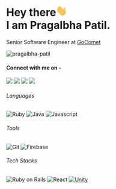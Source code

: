 # Hey there<img src="https://github.com/Pragalbha-Patil/Pragalbha-Patil/blob/master/wave.gif" width="30px"><br>I am Pragalbha Patil.
Senior Software Engineer at [GoComet](https://www.gocomet.com)<br>
<p align="left"> <img src="https://komarev.com/ghpvc/?username=pragalbha-patil" alt="pragalbha-patil" /> </p> 

#### Connect with me on - 
[<img src="https://img.shields.io/badge/twitter-%231DA1F2.svg?&style=for-the-badge&logo=twitter&logoColor=white" />](https://twitter.com/pragalbha77) 
[<img src="https://img.shields.io/badge/linkedin-%230077B5.svg?&style=for-the-badge&logo=linkedin&logoColor=white" />](https://www.linkedin.com/in/pragalbha-patil-610541172/) 
[<img src = "https://img.shields.io/badge/instagram-%23EE157B.svg?&style=for-the-badge&logo=instagram&logoColor=white">](https://www.instagram.com/psp.jpg/)
[<img src ="https://img.shields.io/badge/Gmail-%23E4405F.svg?&style=for-the-badge&logo=gmail&logoColor=white">](mailto:pragalbha77@gmail.com)

###### Languages
![Ruby](https://img.shields.io/badge/-Ruby-red?style=flat-square&logo=Ruby)
![Java](https://img.shields.io/badge/-Java-red?style=flat-square&logo=oracle)
![Javascript](https://img.shields.io/badge/-Javascript-red?style=flat-square&logo=Javascript)

###### Tools
![Git](https://img.shields.io/badge/-Git-black?style=flat-square&logo=git)
![Firebase](https://img.shields.io/badge/-Firebase-181717?style=flat-square&logo=firebase)

###### Tech Stacks

![Ruby on Rails](https://img.shields.io/badge/-ROR-red?style=flat-square&logo=Ruby)
![React](https://img.shields.io/badge/-React-black?style=flat-square&logo=react)
[![Unity](https://img.shields.io/badge/Unity-57b9d3.svg?style=flat&logo=unity)](https://unity3d.com)
